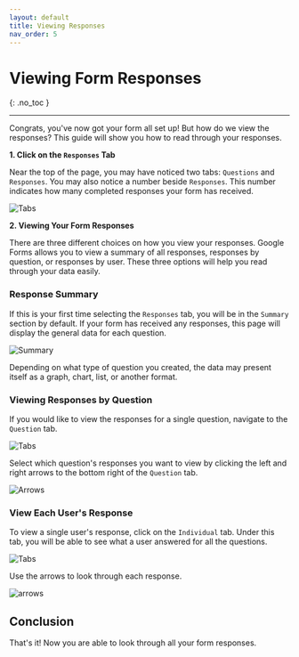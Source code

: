 ```yaml
---
layout: default
title: Viewing Responses
nav_order: 5
---
```


# Viewing Form Responses

{: .no_toc }

---

Congrats, you've now got your form all set up! But how do we view the responses? This guide will show you how to read through your responses.

**1. Click on the `Responses` Tab**

Near the top of the page, you may have noticed two tabs: `Questions` and `Responses`. You may also notice a number beside `Responses`. This number indicates how many completed responses your form has received.

![Tabs](./images/results/1_tabs.png)

**2. Viewing Your Form Responses**

There are three different choices on how you view your responses. Google Forms allows you to view a summary of all responses, responses by question, or responses by user. These three options will help you read through your data easily.

### Response Summary

If this is your first time selecting the `Responses` tab, you will be in the `Summary` section by default. If your form has received any responses, this page will display the general data for each question.

![Summary](./images/results/2_summary.png)

Depending on what type of question you created, the data may present itself as a graph, chart, list, or another format.

### Viewing Responses by Question

If you would like to view the responses for a single question, navigate to the `Question` tab.

![Tabs](./images/results/3_tabs.png)

Select which question's responses you want to view by clicking the left and right arrows to the bottom right of the `Question` tab.

![Arrows](./images/results/3_arrows.png)

### View Each User's Response

To view a single user's response, click on the `Individual` tab. Under this tab, you will be able to see what a user answered for all the questions.

![Tabs](./images/results/4_tabs.png)

Use the arrows to look through each response.

![arrows](./images/results/4_users.png)

## Conclusion

That's it! Now you are able to look through all your form responses.
